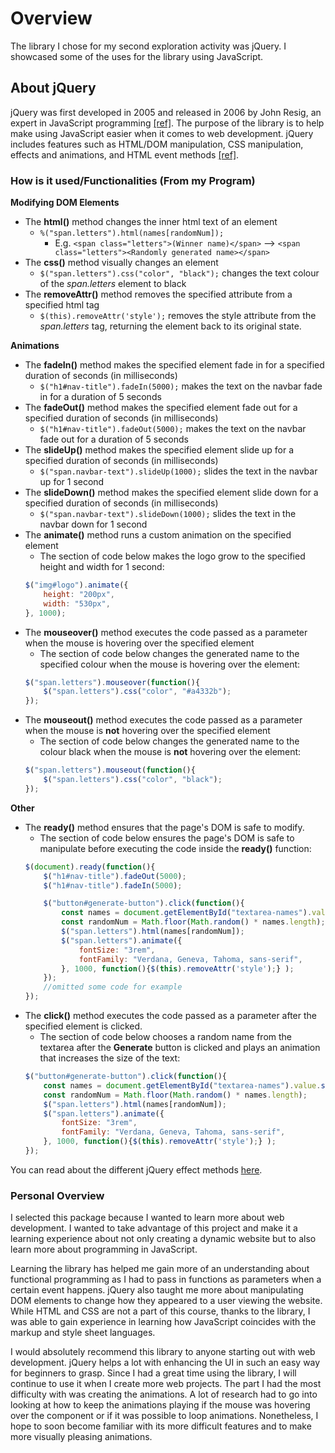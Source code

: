 # Overview
The library I chose for my second exploration activity was jQuery. I showcased some of the uses for the library using JavaScript.

## About jQuery
jQuery was first developed in 2005 and released in 2006 by John Resig, an expert in JavaScript programming [[ref]](https://blog.logrocket.com/the-history-and-legacy-of-jquery/). The purpose of the library is to help make using JavaScript easier when it comes to web development. jQuery includes features such as HTML/DOM manipulation, CSS manipulation, effects and animations, and HTML event methods [[ref]](https://www.w3schools.com/jquery/jquery_intro.asp).

### How is it used/Functionalities (From my Program)
**Modifying DOM Elements**
- The **html()** method changes the inner html text of an element
    - `%("span.letters").html(names[randomNum]);`
        - E.g. `<span class="letters">(Winner name)</span>` --> `<span class="letters"><Randomly generated name></span>`
- The **css()** method visually changes an element
    - `$("span.letters").css("color", "black");` changes the text colour of the _span.letters_ element to black
- The **removeAttr()** method removes the specified attribute from a specified html tag
    - `$(this).removeAttr('style');` removes the style attribute from the _span.letters_ tag, returning the element back to its original state.


**Animations**
- The **fadeIn()** method makes the specified element fade in for a specified duration of seconds (in milliseconds)
    - `$("h1#nav-title").fadeIn(5000);` makes the text on the navbar fade in for a duration of 5 seconds
- The **fadeOut()** method makes the specified element fade out for a specified duration of seconds (in milliseconds)
    - `$("h1#nav-title").fadeOut(5000);` makes the text on the navbar fade out for a duration of 5 seconds
- The **slideUp()** method makes the specified element slide up for a specified duration of seconds (in milliseconds)
    - `$("span.navbar-text").slideUp(1000);` slides the text in the navbar up for 1 second
- The **slideDown()** method makes the specified element slide down for a specified duration of seconds (in milliseconds)
    - `$("span.navbar-text").slideDown(1000);` slides the text in the navbar down for 1 second
- The **animate()** method runs a custom animation on the specified element
    - The section of code below makes the logo grow to the specified height and width for 1 second:
    ```javascript
    $("img#logo").animate({
        height: "200px",
        width: "530px",
    }, 1000);
    ```
- The **mouseover()** method executes the code passed as a parameter when the mouse is hovering over the specified element
    - The section of code below changes the generated name to the specified colour when the mouse is hovering over the element:
    ```javascript
    $("span.letters").mouseover(function(){
        $("span.letters").css("color", "#a4332b");
    });
    ```
- The **mouseout()** method executes the code passed as a parameter when the mouse is **not** hovering over the specified element
    - The section of code below changes the generated name to the colour black when the mouse is **not** hovering over the element:
    ```javascript
    $("span.letters").mouseout(function(){
        $("span.letters").css("color", "black");
    });
    ```

**Other**
- The **ready()** method ensures that the page's DOM is safe to modify.
    - The section of code below ensures the page's DOM is safe to manipulate before executing the code inside the **ready()** function:
    ```javascript
    $(document).ready(function(){
        $("h1#nav-title").fadeOut(5000);
        $("h1#nav-title").fadeIn(5000);

        $("button#generate-button").click(function(){
            const names = document.getElementById("textarea-names").value.split("\n");
            const randomNum = Math.floor(Math.random() * names.length);
            $("span.letters").html(names[randomNum]);
            $("span.letters").animate({
                fontSize: "3rem",
                fontFamily: "Verdana, Geneva, Tahoma, sans-serif",
            }, 1000, function(){$(this).removeAttr('style');} );
        });
        //omitted some code for example
    });
    ```
- The **click()** method executes the code passed as a parameter after the specified element is clicked.
    - The section of code below chooses a random name from the textarea after the **Generate** button is clicked and plays an animation that increases the size of the text:
    ```javascript
    $("button#generate-button").click(function(){
        const names = document.getElementById("textarea-names").value.split("\n");
        const randomNum = Math.floor(Math.random() * names.length);
        $("span.letters").html(names[randomNum]);
        $("span.letters").animate({
            fontSize: "3rem",
            fontFamily: "Verdana, Geneva, Tahoma, sans-serif",
        }, 1000, function(){$(this).removeAttr('style');} );
    });
    ```

You can read about the different jQuery effect methods [here](https://www.w3schools.com/jquery/jquery_ref_effects.asp).

### Personal Overview
I selected this package because I wanted to learn more about web development. I wanted to take advantage of this project and make it a learning experience about not only creating a dynamic website but to also learn more about programming in JavaScript. 

Learning the library has helped me gain more of an understanding about functional programming as I had to pass in functions as parameters when a certain event happens. jQuery also taught me more about manipulating DOM elements to change how they appeared to a user viewing the website. While HTML and CSS are not a part of this course, thanks to the library, I was able to gain experience in learning how JavaScript coincides with the markup and style sheet languages.

I would absolutely recommend this library to anyone starting out with web development. jQuery helps a lot with enhancing the UI in such an easy way for beginners to grasp. Since I had a great time using the library, I will continue to use it when I create more web projects. The part I had the most difficulty with was creating the animations. A lot of research had to go into looking at how to keep the animations playing if the mouse was hovering over the component or if it was possible to loop animations. Nonetheless, I hope to soon become familiar with its more difficult features and to make more visually pleasing animations.
